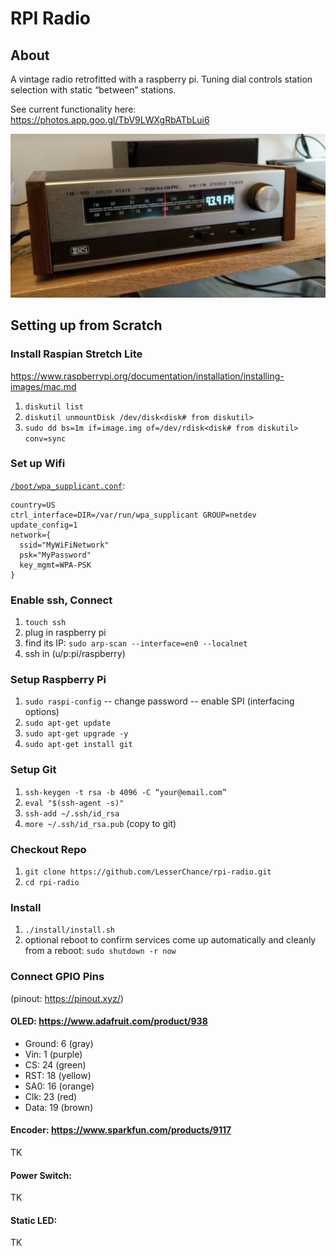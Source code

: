 # RPI Radio
## About
A vintage radio retrofitted with a raspberry pi. Tuning dial controls station selection with static “between” stations.

See current functionality here: https://photos.app.goo.gl/TbV9LWXgRbATbLui6

[![rpi-radio](https://raw.githubusercontent.com/LesserChance/rpi-radio/master/assets/thumbnail.png)](https://photos.app.goo.gl/TbV9LWXgRbATbLui6
 "rpi-radio") 

## Setting up from Scratch
### Install Raspian Stretch Lite
https://www.raspberrypi.org/documentation/installation/installing-images/mac.md
1. `diskutil list`
1. `diskutil unmountDisk /dev/disk<disk# from diskutil>`
1. `sudo dd bs=1m if=image.img of=/dev/rdisk<disk# from diskutil> conv=sync`

### Set up Wifi
[`/boot/wpa_supplicant.conf`](https://raspberrypi.stackexchange.com/a/57023):

    country=US
    ctrl_interface=DIR=/var/run/wpa_supplicant GROUP=netdev
    update_config=1
    network={
      ssid="MyWiFiNetwork"
      psk="MyPassword"
      key_mgmt=WPA-PSK
    }

### Enable ssh, Connect
1. `touch ssh`
1. plug in raspberry pi
1. find its IP: `sudo arp-scan --interface=en0 --localnet`
1. ssh in (u/p:pi/raspberry)

### Setup Raspberry Pi
1. `sudo raspi-config`
-- change password
-- enable SPI (interfacing options)
1. `sudo apt-get update`
1. `sudo apt-get upgrade -y`
1. `sudo apt-get install git`

### Setup Git
1. `ssh-keygen -t rsa -b 4096 -C “your@email.com”`
1. `eval "$(ssh-agent -s)"`
1. `ssh-add ~/.ssh/id_rsa`
1. `more ~/.ssh/id_rsa.pub` (copy to git)

### Checkout Repo
1. `git clone https://github.com/LesserChance/rpi-radio.git`
1. `cd rpi-radio`

### Install
1. `./install/install.sh`
1. optional reboot to confirm services come up automatically and cleanly from a reboot: `sudo shutdown -r now`

### Connect GPIO Pins
(pinout: https://pinout.xyz/)
#### OLED: https://www.adafruit.com/product/938
- Ground: 6 (gray)
- Vin: 1 (purple)
- CS: 24 (green)
- RST: 18 (yellow)
- SA0: 16 (orange)
- Clk: 23 (red)
- Data: 19 (brown)

#### Encoder: https://www.sparkfun.com/products/9117
TK

#### Power Switch: 
TK

#### Static LED: 
TK


